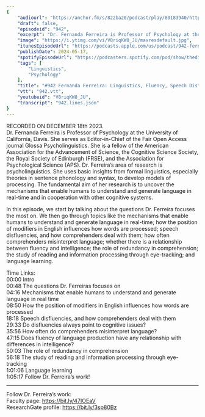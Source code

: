 ```yaml
---
{
	"audiourl": "https://anchor.fm/s/822ba20/podcast/play/80183940/https%3A%2F%2Fd3ctxlq1ktw2nl.cloudfront.net%2Fstaging%2F2023-11-18%2Fd0529a91-2e44-e9ba-33d1-9cdee68e11a6.m4a",
	"draft": false,
	"episodeid": "942",
	"excerpt": "Dr. Fernanda Ferreira is Professor of Psychology at the University of California, Davis. She serves as Editor-in-Chief of the Fair Open Access journal Glossa Psycholinguistics. She is a fellow of the American Association for the Advancement of Science, the Cognitive Science Society, the Royal Society of Edinburgh (FRSE), and the Association for Psychological Science (APS). Dr. Ferreira’s area of research is psycholinguistics. She uses basic insights from formal linguistics, especially theories in sentence phonology and syntax, to develop models of processing. The fundamental aim of her research is to uncover the mechanisms that enable humans to understand and generate language in real-time and in cooperation with other cognitive systems.",
	"image": "https://i.ytimg.com/vi/V8riqKW8_JU/maxresdefault.jpg",
	"itunesEpisodeUrl": "https://podcasts.apple.com/us/podcast/942-fernanda-ferreira-linguistics-fluency-speech-disfluencies/id1451347236?i=1000655954056&uo=4",
	"publishDate": 2024-05-17,
	"spotifyEpisodeUrl": "https://podcasters.spotify.com/pod/show/thedissenter/episodes/942-Fernanda-Ferreira-Linguistics--Fluency--Speech-Disfluencies--and-Comprehension-e2ddh64",
	"tags": [
		"Linguistics",
		"Psychology"
	],
	"title": "#942 Fernanda Ferreira: Linguistics, Fluency, Speech Disfluencies, and Comprehension",
	"vtt": "942.vtt",
	"youtubeid": "V8riqKW8_JU",
	"transcript": "942.lines.json"
}
---
```

RECORDED ON DECEMBER 18th 2023.  
Dr. Fernanda Ferreira is Professor of Psychology at the University of California, Davis. She serves as Editor-in-Chief of the Fair Open Access journal Glossa Psycholinguistics. She is a fellow of the American Association for the Advancement of Science, the Cognitive Science Society, the Royal Society of Edinburgh (FRSE), and the Association for Psychological Science (APS). Dr. Ferreira’s area of research is psycholinguistics. She uses basic insights from formal linguistics, especially theories in sentence phonology and syntax, to develop models of processing. The fundamental aim of her research is to uncover the mechanisms that enable humans to understand and generate language in real-time and in cooperation with other cognitive systems.

In this episode, we start by talking about the questions Dr. Ferreira focuses the most on. We then go through topics like the mechanisms that enable humans to understand and generate language in real-time; how the position of modifiers in English influences how words are processed; speech disfluencies, and how comprehenders deal with them; how often comprehenders misinterpret language; whether there is a relationship between fluency and intelligence; the role of redundancy in comprehension; the study of reading and information processing through eye-tracking; and language learning.

Time Links:  
<time>00:00</time> Intro  
<time>00:48</time> The questions Dr. Ferreiras focuses on  
<time>04:16</time> Mechanisms that enable humans to understand and generate language in real time  
<time>08:50</time> How the position of modifiers in English influences how words are processed  
<time>18:18</time> Speech disfluencies, and how comprehenders deal with them  
<time>29:33</time> Do disfluencies always point to cognitive issues?  
<time>35:56</time> How often do comprehenders misinterpret language?  
<time>47:15</time> Does fluency of language production have any relationship with differences in intelligence?  
<time>50:03</time> The role of redundancy in comprehension  
<time>56:18</time> The study of reading and information processing through eye-tracking  
<time>1:01:06</time> Language learning  
<time>1:05:17</time> Follow Dr. Ferreira’s work!

---

Follow Dr. Ferreira’s work:  
Faculty page: https://bit.ly/47IOEaV  
ResearchGate profile: https://bit.ly/3sp80Bz
